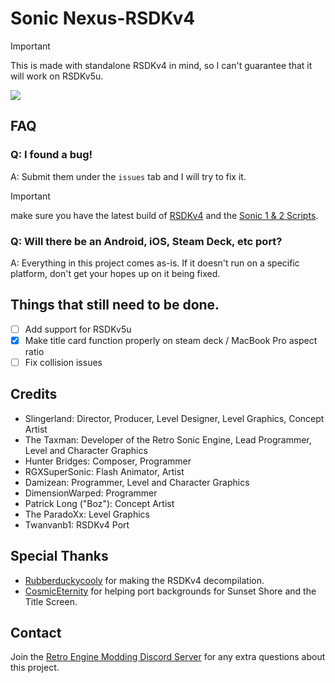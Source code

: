 # **Sonic Nexus-RSDKv4**

> [!IMPORTANT]
> This is made with standalone RSDKv4 in mind, so I can't guarantee that it will work on RSDKv5u.

![](Resources/LogoRSDK.png)

## FAQ

### Q: I found a bug!
A: Submit them under the `issues` tab and I will try to fix it.

> [!IMPORTANT]
> make sure you have the latest build of [RSDKv4](https://github.com/RSDKModding/RSDKv4-Decompilation) and the [Sonic 1 & 2 Scripts](https://github.com/RSDKModding/RSDKv4-Script-Decompilation).

### Q: Will there be an Android, iOS, Steam Deck, etc port?
A: Everything in this project comes as-is. If it doesn't run on a specific platform, don't get your hopes up on it being fixed.

## Things that still need to be done.
- [ ] Add support for RSDKv5u
- [X] Make title card function properly on steam deck / MacBook Pro aspect ratio
- [ ] Fix collision issues

## Credits
*	Slingerland: Director, Producer, Level Designer, Level Graphics, Concept Artist
*	The Taxman: Developer of the Retro Sonic Engine, Lead Programmer, Level and Character Graphics
*	Hunter Bridges: Composer, Programmer
*	RGXSuperSonic: Flash Animator, Artist
*	Damizean: Programmer, Level and Character Graphics
*	DimensionWarped: Programmer
*	Patrick Long ("Boz"): Concept Artist
*	The ParadoXx: Level Graphics
*	Twanvanb1: RSDKv4 Port


## Special Thanks
* [Rubberduckycooly](https://github.com/Rubberduckycooly) for making the RSDKv4 decompilation.
* [CosmicEternity](https://github.com/LittlePlanetCD) for helping port backgrounds for Sunset Shore and the Title Screen.

## Contact
Join the [Retro Engine Modding Discord Server](https://dc.railgun.works/retroengine) for any extra questions about this project.
